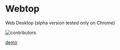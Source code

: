 Webtop
======

Web Desktop  (alpha version tested only on Chrome) 



![contributors](http://i42.photobucket.com/albums/e316/tanasiliev/webtop_zps462d2d7a.png)


 
 
[demo](http://simple-whiteboard.herokuapp.com) 
